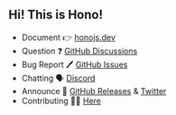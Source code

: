## Hi! This is Hono!

* Document 👉 [honojs.dev](https://honojs.dev)
* Question ❓ [GitHub Discussions](https://github.com/orgs/honojs/discussions)
* Bug Report 🖊️ [GitHub Issues](https://github.com/honojs/hono/issues)
* Chatting 🗣️ [Discord](https://discord.gg/KMh2eNSdxV)
* Announce 📣 [GitHub Releases](https://github.com/honojs/hono/releases) & [Twitter](https://twitter.com/honojs)
* Contributing 👨‍💻 [Here](https://github.com/honojs)
